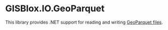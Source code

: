 # GISBlox.IO.GeoParquet

This library provides .NET support for reading and writing [GeoParquet files](https://github.com/opengeospatial/geoparquet/).
